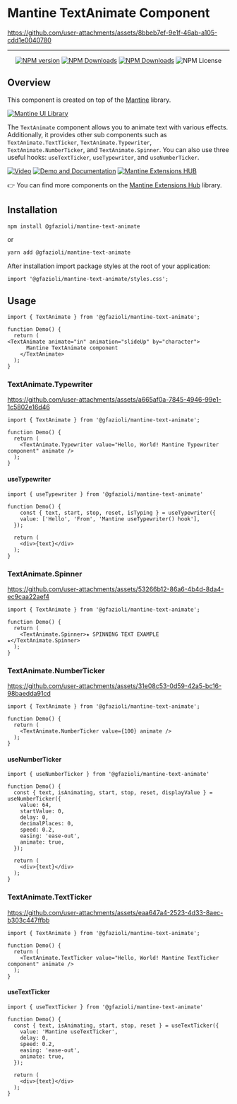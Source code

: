 # Mantine TextAnimate Component

  
https://github.com/user-attachments/assets/8bbeb7ef-9e1f-46ab-a105-cdd1e0040780


---

<div align="center">

  [![NPM version](https://img.shields.io/npm/v/%40gfazioli%2Fmantine-text-animate?style=for-the-badge)](https://www.npmjs.com/package/@gfazioli/mantine-text-animate)
  [![NPM Downloads](https://img.shields.io/npm/dm/%40gfazioli%2Fmantine-text-animate?style=for-the-badge)](https://www.npmjs.com/package/@gfazioli/mantine-text-animate)
  [![NPM Downloads](https://img.shields.io/npm/dy/%40gfazioli%2Fmantine-text-animate?style=for-the-badge&label=%20&color=f90)](https://www.npmjs.com/package/@gfazioli/mantine-text-animate)
  ![NPM License](https://img.shields.io/npm/l/%40gfazioli%2Fmantine-text-animate?style=for-the-badge)

</div>

## Overview

This component is created on top of the [Mantine](https://mantine.dev/) library.

[![Mantine UI Library](https://img.shields.io/badge/-MANTINE_UI_LIBRARY-blue?style=for-the-badge&labelColor=black&logo=mantine
)](https://mantine.dev/)

The `TextAnimate` component allows you to animate text with various effects.
Additionally, it provides other sub components such as `TextAnimate.TextTicker`, `TextAnimate.Typewriter`, `TextAnimate.NumberTicker`, and `TextAnimate.Spinner`.
You can also use three useful hooks: `useTextTicker`, `useTypewriter`, and `useNumberTicker`.

[![Video](https://img.shields.io/badge/-Watch_the_Video-blue?style=for-the-badge&labelColor=black&logo=youtube
)](https://youtu.be/RzRUb3IDcDw)
[![Demo and Documentation](https://img.shields.io/badge/-Demo_%26_Documentation-blue?style=for-the-badge&labelColor=black&logo=typescript
)](https://gfazioli.github.io/mantine-text-animate/)
[![Mantine Extensions HUB](https://img.shields.io/badge/-Mantine_Extensions_Hub-blue?style=for-the-badge&labelColor=blue
)](https://mantine-extensions.vercel.app/)

👉 You can find more components on the [Mantine Extensions Hub](https://mantine-extensions.vercel.app/) library.


## Installation

```sh
npm install @gfazioli/mantine-text-animate
```
or 

```sh
yarn add @gfazioli/mantine-text-animate
```

After installation import package styles at the root of your application:

```tsx
import '@gfazioli/mantine-text-animate/styles.css';
```

## Usage

```tsx
import { TextAnimate } from '@gfazioli/mantine-text-animate';

function Demo() {
  return (
<TextAnimate animate="in" animation="slideUp" by="character">
      Mantine TextAnimate component
    </TextAnimate>
  );
}
```

### TextAnimate.Typewriter

https://github.com/user-attachments/assets/a665af0a-7845-4946-99e1-1c5802e16d46


```tsx
import { TextAnimate } from '@gfazioli/mantine-text-animate';

function Demo() {
  return (
    <TextAnimate.Typewriter value="Hello, World! Mantine Typewriter component" animate />
  );
}
```

#### useTypewriter

```tsx
import { useTypewriter } from '@gfazioli/mantine-text-animate'

function Demo() {
    const { text, start, stop, reset, isTyping } = useTypewriter({
    value: ['Hello', 'From', 'Mantine useTypewriter() hook'],
  });

  return (
    <div>{text}</div>
  );
}
```

### TextAnimate.Spinner

https://github.com/user-attachments/assets/53266b12-86a6-4b4d-8da4-ec9caa22aef4


```tsx
import { TextAnimate } from '@gfazioli/mantine-text-animate';

function Demo() {
  return (
    <TextAnimate.Spinner>★ SPINNING TEXT EXAMPLE ★</TextAnimate.Spinner>
  );
}
```

### TextAnimate.NumberTicker


https://github.com/user-attachments/assets/31e08c53-0d59-42a5-bc16-98baedda91cd



```tsx
import { TextAnimate } from '@gfazioli/mantine-text-animate';

function Demo() {
  return (
    <TextAnimate.NumberTicker value={100} animate />
  );
}
```

#### useNumberTicker

```tsx
import { useNumberTicker } from '@gfazioli/mantine-text-animate'

function Demo() {
  const { text, isAnimating, start, stop, reset, displayValue } = useNumberTicker({
    value: 64,
    startValue: 0,
    delay: 0,
    decimalPlaces: 0,
    speed: 0.2,
    easing: 'ease-out',
    animate: true,
  });

  return (
    <div>{text}</div>
  );
}
```

### TextAnimate.TextTicker


https://github.com/user-attachments/assets/eaa647a4-2523-4d33-8aec-b303c447ffbb



```tsx
import { TextAnimate } from '@gfazioli/mantine-text-animate';

function Demo() {
  return (
    <TextAnimate.TextTicker value="Hello, World! Mantine TextTicker component" animate />
  );
}
```

#### useTextTicker

```tsx
import { useTextTicker } from '@gfazioli/mantine-text-animate'

function Demo() {
  const { text, isAnimating, start, stop, reset } = useTextTicker({
    value: 'Mantine useTextTicker',
    delay: 0,
    speed: 0.2,
    easing: 'ease-out',
    animate: true,
  });

  return (
    <div>{text}</div>
  );
}
```
